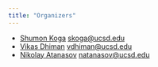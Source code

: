 ```yaml
---
title: "Organizers"
---
```


* [Shumon Koga](http://flyingv.ucsd.edu/Shumon/) [skoga@ucsd.edu](mailto:skoga@ucsd.edu)
* [Vikas Dhiman](https://vikasdhiman.info) [vdhiman@ucsd.edu](mailto:vdhiman@ucsd.edu)
* [Nikolay Atanasov](https://natanaso.github.io) [natanasov@ucsd.edu](mailto:natanasov@ucsd.edu)
